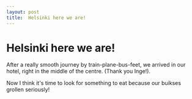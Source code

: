 ```yaml
---
layout: post
title:  Helsinki here we are!
---
```


# Helsinki here we are!

After a really smooth journey by train-plane-bus-feet, we arrived in our hotel, right in the middle of the centre. (Thank you Inge!).

Now I think it's time to look for something to eat because our buikses grollen seriously!
